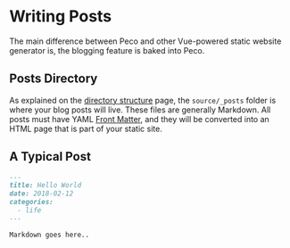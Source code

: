 # Writing Posts

The main difference between Peco and other Vue-powered static website generator is, the blogging feature is baked into Peco.

## Posts Directory

As explained on the [directory structure](directory-structure.md) page, the `source/_posts` folder is where your blog posts will live. These files are generally Markdown. All posts must have YAML [Front Matter](front-matter.md), and they will be converted into an HTML page that is part of your static site.

## A Typical Post

```markdown
---
title: Hello World
date: 2018-02-12
categories:
  - life
---

Markdown goes here..
```